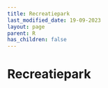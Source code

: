 ```yaml
---
title: Recreatiepark
last_modified_date: 19-09-2023
layout: page
parent: R
has_children: false
---
```


Recreatiepark
=============

